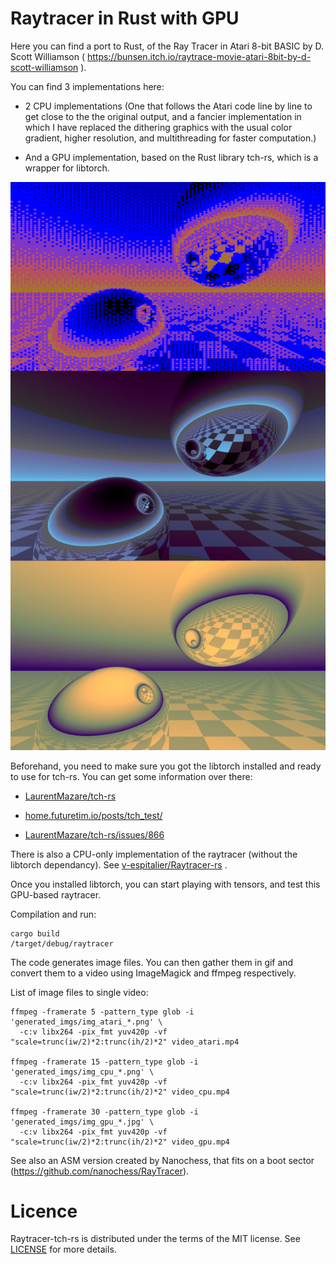 
# Raytracer in Rust with GPU

Here you can find a port to Rust, of the Ray Tracer in Atari 8-bit BASIC by D. Scott Williamson ( https://bunsen.itch.io/raytrace-movie-atari-8bit-by-d-scott-williamson ).

You can find 3 implementations here:

- 2 CPU implementations (One that follows the Atari code line by line to get close to the the original output, and a fancier implementation in which I have replaced the dithering graphics with the usual color gradient, higher resolution, and multithreading for faster computation.)

- And a GPU implementation, based on the Rust library tch-rs, which is a wrapper for libtorch.

![Example of atari, cpu, gpu images](examples_imgs/atari_cpu_gpu.jpg)


Beforehand, you need to make sure you got the libtorch installed and ready to use for tch-rs. You can get some information over there:

- [LaurentMazare/tch-rs](https://github.com/LaurentMazare/tch-rs)

- [home.futuretim.io/posts/tch_test/](https://home.futuretim.io/posts/tch_test/)

- [LaurentMazare/tch-rs/issues/866](https://github.com/LaurentMazare/tch-rs/issues/866)


There is also a CPU-only implementation of the raytracer (without the libtorch dependancy). See [v-espitalier/Raytracer-rs](https://github.com/v-espitalier/Raytracer-rs) .

Once you installed libtorch, you can start playing with tensors, and test this GPU-based raytracer.

Compilation and run:

~~~
cargo build
/target/debug/raytracer
~~~

The code generates image files. You can then gather them in gif and convert them to a video using ImageMagick and ffmpeg respectively.

List of image files to single video:
~~~
ffmpeg -framerate 5 -pattern_type glob -i 'generated_imgs/img_atari_*.png' \
  -c:v libx264 -pix_fmt yuv420p -vf "scale=trunc(iw/2)*2:trunc(ih/2)*2" video_atari.mp4

ffmpeg -framerate 15 -pattern_type glob -i 'generated_imgs/img_cpu_*.png' \
  -c:v libx264 -pix_fmt yuv420p -vf "scale=trunc(iw/2)*2:trunc(ih/2)*2" video_cpu.mp4

ffmpeg -framerate 30 -pattern_type glob -i 'generated_imgs/img_gpu_*.jpg' \
  -c:v libx264 -pix_fmt yuv420p -vf "scale=trunc(iw/2)*2:trunc(ih/2)*2" video_gpu.mp4
~~~

See also an ASM version created by Nanochess, that fits on a boot sector (https://github.com/nanochess/RayTracer).

# Licence
Raytracer-tch-rs is distributed under the terms of the MIT license. 
See [LICENSE](https://github.com/v-espitalier/Raytracer-tch-rs/blob/main/LICENSE) for more details.